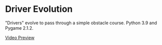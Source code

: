 # Driver Evolution
"Drivers" evolve to pass through a simple obstacle course.
Python 3.9 and Pygame 2.1.2.

[Video Preview](docs/preview.webm)